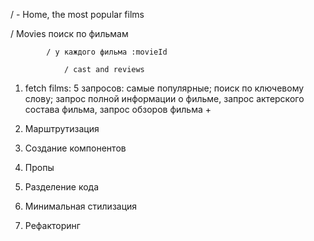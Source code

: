 / - Home, the most popular films

/ Movies поиск по фильмам

            / у каждого фильма :movieId

                / cast and reviews

1. fetch films: 5 запросов: самые популярные; поиск по ключевому слову; запрос
   полной информации о фильме, запрос актерского состава фильма, запрос обзоров
   фильма +

2. Марштрутизация

3. Создание компонентов

4. Пропы

5. Разделение кода

6. Минимальная стилизация

7. Рефакторинг
